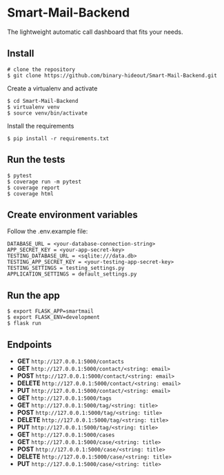 Smart-Mail-Backend
==================

The lightweight automatic call dashboard that fits your needs.

Install
-------

    # clone the repository 
    $ git clone https://github.com/binary-hideout/Smart-Mail-Backend.git

Create a virtualenv and activate

    $ cd Smart-Mail-Backend
    $ virtualenv venv
    $ source venv/bin/activate

Install the requirements

    $ pip install -r requirements.txt

Run the tests
-------------

    $ pytest
    $ coverage run -m pytest
    $ coverage report
    $ coverage html

Create environment variables
----------------------------

Follow the .env.example file:

    DATABASE_URL = <your-database-connection-string>
    APP_SECRET_KEY = <your-app-secret-key>
    TESTING_DATABASE_URL = <sqlite:///data.db>
    TESTING_APP_SECRET_KEY = <your-testing-app-secret-key>
    TESTING_SETTINGS = testing_settings.py
    APPLICATION_SETTINGS = default_settings.py

Run the app
-----------

    $ export FLASK_APP=smartmail
    $ export FLASK_ENV=development
    $ flask run

Endpoints
---------

* **GET** `http://127.0.0.1:5000/contacts`
* **GET** `http://127.0.0.1:5000/contact/<string: email>`
* **POST** `http://127.0.0.1:5000/contact/<string: email>`
* **DELETE** `http://127.0.0.1:5000/contact/<string: email>`
* **PUT** `http://127.0.0.1:5000/contact/<string: email>`
* **GET** `http://127.0.0.1:5000/tags`
* **GET** `http://127.0.0.1:5000/tag/<string: title>`
* **POST** `http://127.0.0.1:5000/tag/<string: title>`
* **DELETE** `http://127.0.0.1:5000/tag/<string: title>`
* **PUT** `http://127.0.0.1:5000/tag/<string: title>`
* **GET** `http://127.0.0.1:5000/cases`
* **GET** `http://127.0.0.1:5000/case/<string: title>`
* **POST** `http://127.0.0.1:5000/case/<string: title>`
* **DELETE** `http://127.0.0.1:5000/case/<string: title>`
* **PUT** `http://127.0.0.1:5000/case/<string: title>`
